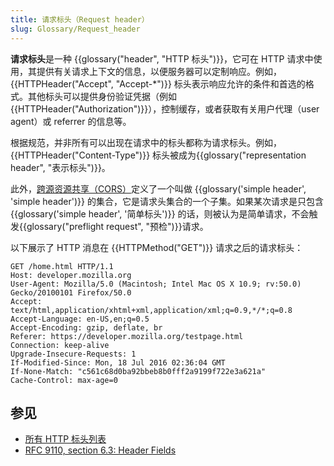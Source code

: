 ```yaml
---
title: 请求标头（Request header）
slug: Glossary/Request_header
---
```


**请求标头**是一种 {{glossary("header", "HTTP 标头")}}，它可在 HTTP 请求中使用，其提供有关请求上下文的信息，以便服务器可以定制响应。例如，{{HTTPHeader("Accept", "Accept-*")}} 标头表示响应允许的条件和首选的格式。其他标头可以提供身份验证凭据（例如 {{HTTPHeader("Authorization")}}），控制缓存，或者获取有关用户代理（user agent）或 referrer 的信息等。

根据规范，并非所有可以出现在请求中的标头都称为请求标头。例如，{{HTTPHeader("Content-Type")}} 标头被成为{{glossary("representation header", "表示标头")}}。

此外，[跨源资源共享（CORS）](/zh-CN/docs/Glossary/CORS)定义了一个叫做 {{glossary('simple header', 'simple header')}} 的集合，它是请求头集合的一个子集。如果某次请求是只包含 {{glossary('simple header', '简单标头')}} 的话，则被认为是简单请求，不会触发{{glossary("preflight request", "预检")}}请求。

以下展示了 HTTP 消息在 {{HTTPMethod("GET")}} 请求之后的请求标头：

```http
GET /home.html HTTP/1.1
Host: developer.mozilla.org
User-Agent: Mozilla/5.0 (Macintosh; Intel Mac OS X 10.9; rv:50.0) Gecko/20100101 Firefox/50.0
Accept: text/html,application/xhtml+xml,application/xml;q=0.9,*/*;q=0.8
Accept-Language: en-US,en;q=0.5
Accept-Encoding: gzip, deflate, br
Referer: https://developer.mozilla.org/testpage.html
Connection: keep-alive
Upgrade-Insecure-Requests: 1
If-Modified-Since: Mon, 18 Jul 2016 02:36:04 GMT
If-None-Match: "c561c68d0ba92bbeb8b0fff2a9199f722e3a621a"
Cache-Control: max-age=0
```

## 参见

- [所有 HTTP 标头列表](/zh-CN/docs/Web/HTTP/Headers)
- [RFC 9110, section 6.3: Header Fields](https://httpwg.org/specs/rfc9110.html#header.fields)
